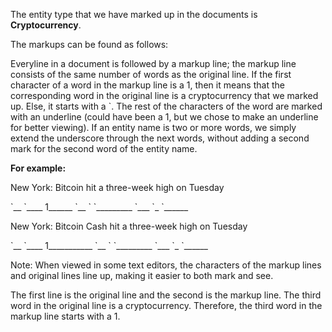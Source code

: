 The entity type that we have marked up in the documents is **Cryptocurrency**.

The markups can be found as follows: 

Everyline in a document is followed by a markup line; the markup line consists of the same number of words as the original line. If the first character of a word in the markup line is a 1, then it means that the corresponding word in the original line is a cryptocurrency that we marked up. Else, it starts with a \`. The rest of the characters of the word are marked with an underline (could have been a 1, but we chose to make an underline for better viewing). If an entity name is two or more words, we simply extend the underscore through the next words, without adding a second mark for the second word of the entity name.

**For example:**

New York: Bitcoin hit a three-week high on Tuesday

\`__ \`____ 1______ \`__ \` \`_________ \`___ \`_ \`______

New York: Bitcoin Cash hit a three-week high on Tuesday

\`__ \`____ 1___________ \`__ \` \`_________ \`___ \`_ \`______

Note: When viewed in some text editors, the characters of the markup lines and original lines line up, making it easier to both mark and see.

The first line is the original line and the second is the markup line. The third word in the original line is a cryptocurrency. Therefore, the third word in the markup line starts with a 1.
